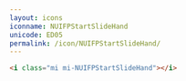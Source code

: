 ```yaml
---
layout: icons
iconname: NUIFPStartSlideHand
unicode: ED05
permalink: /icon/NUIFPStartSlideHand/
---
```


``` html
<i class="mi mi-NUIFPStartSlideHand"></i>
```
